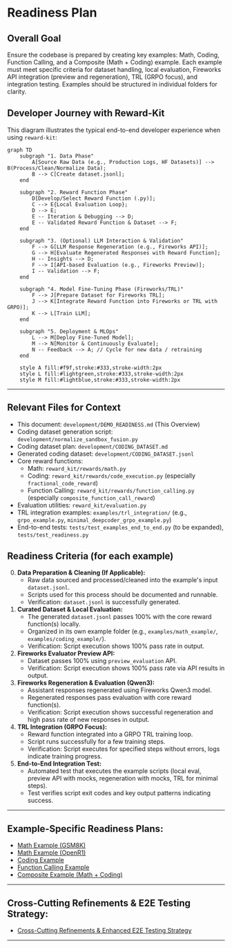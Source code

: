 # Readiness Plan

## Overall Goal
Ensure the codebase is prepared by creating key examples: Math, Coding, Function Calling, and a Composite (Math + Coding) example. Each example must meet specific criteria for dataset handling, local evaluation, Fireworks API integration (preview and regeneration), TRL (GRPO focus), and integration testing. Examples should be structured in individual folders for clarity.

## Developer Journey with Reward-Kit

This diagram illustrates the typical end-to-end developer experience when using `reward-kit`:

```mermaid
graph TD
    subgraph "1. Data Phase"
        A[Source Raw Data (e.g., Production Logs, HF Datasets)] --> B(Process/Clean/Normalize Data);
        B --> C[Create dataset.jsonl];
    end

    subgraph "2. Reward Function Phase"
        D[Develop/Select Reward Function (.py)];
        C --> E{Local Evaluation Loop};
        D --> E;
        E -- Iteration & Debugging --> D;
        E -- Validated Reward Function & Dataset --> F;
    end
    
    subgraph "3. (Optional) LLM Interaction & Validation"
        F --> G[LLM Response Regeneration (e.g., Fireworks API)];
        G --> H[Evaluate Regenerated Responses with Reward Function];
        H -- Insights --> D; 
        F --> I[API-based Evaluation (e.g., Fireworks Preview)];
        I -- Validation --> F;
    end

    subgraph "4. Model Fine-Tuning Phase (Fireworks/TRL)"
        F --> J[Prepare Dataset for Fireworks TRL];
        J --> K[Integrate Reward Function into Fireworks or TRL with GRPO)];
        K --> L[Train LLM];
    end

    subgraph "5. Deployment & MLOps"
        L --> M[Deploy Fine-Tuned Model];
        M --> N[Monitor & Continuously Evaluate];
        N -- Feedback --> A; // Cycle for new data / retraining
    end

    style A fill:#f9f,stroke:#333,stroke-width:2px
    style L fill:#lightgreen,stroke:#333,stroke-width:2px
    style M fill:#lightblue,stroke:#333,stroke-width:2px
```

---

## Relevant Files for Context
*   This document: `development/DEMO_READINESS.md` (This Overview)
*   Coding dataset generation script: `development/normalize_sandbox_fusion.py`
*   Coding dataset plan: `development/CODING_DATASET.md`
*   Generated coding dataset: `development/CODING_DATASET.jsonl`
*   Core reward functions:
    *   Math: `reward_kit/rewards/math.py`
    *   Coding: `reward_kit/rewards/code_execution.py` (especially `fractional_code_reward`)
    *   Function Calling: `reward_kit/rewards/function_calling.py` (especially `composite_function_call_reward`)
*   Evaluation utilities: `reward_kit/evaluation.py`
*   TRL integration examples: `examples/trl_integration/` (e.g., `grpo_example.py`, `minimal_deepcoder_grpo_example.py`)
*   End-to-end tests: `tests/test_examples_end_to_end.py` (to be expanded), `tests/test_readiness.py`

## Readiness Criteria (for each example)
0.  **Data Preparation & Cleaning (If Applicable):**
    *   Raw data sourced and processed/cleaned into the example's input `dataset.jsonl`.
    *   Scripts used for this process should be documented and runnable.
    *   Verification: `dataset.jsonl` is successfully generated.
1.  **Curated Dataset & Local Evaluation:**
    *   The generated `dataset.jsonl` passes 100% with the core reward function(s) locally.
    *   Organized in its own example folder (e.g., `examples/math_example/`, `examples/coding_example/`).
    *   Verification: Script execution shows 100% pass rate in output.
2.  **Fireworks Evaluator Preview API:**
    *   Dataset passes 100% using `preview_evaluation` API.
    *   Verification: Script execution shows 100% pass rate via API results in output.
3.  **Fireworks Regeneration & Evaluation (Qwen3):**
    *   Assistant responses regenerated using Fireworks Qwen3 model.
    *   Regenerated responses pass evaluation with core reward function(s).
    *   Verification: Script execution shows successful regeneration and high pass rate of new responses in output.
4.  **TRL Integration (GRPO Focus):**
    *   Reward function integrated into a GRPO TRL training loop.
    *   Script runs successfully for a few training steps.
    *   Verification: Script executes for specified steps without errors, logs indicate training progress.
5.  **End-to-End Integration Test:**
    *   Automated test that executes the example scripts (local eval, preview API with mocks, regeneration with mocks, TRL for minimal steps).
    *   Test verifies script exit codes and key output patterns indicating success.

---

## Example-Specific Readiness Plans:

*   [Math Example (GSM8K)](./readiness/math_gsm8k.md)
*   [Math Example (OpenR1)](./readiness/math_openr1.md)
*   [Coding Example](./readiness/coding_example.md)
*   [Function Calling Example](./readiness/function_calling_example.md)
*   [Composite Example (Math + Coding)](./readiness/composite_math_coding_example.md)

---

## Cross-Cutting Refinements & E2E Testing Strategy:

*   [Cross-Cutting Refinements & Enhanced E2E Testing Strategy](./readiness/cross_cutting_refinements.md)

---
